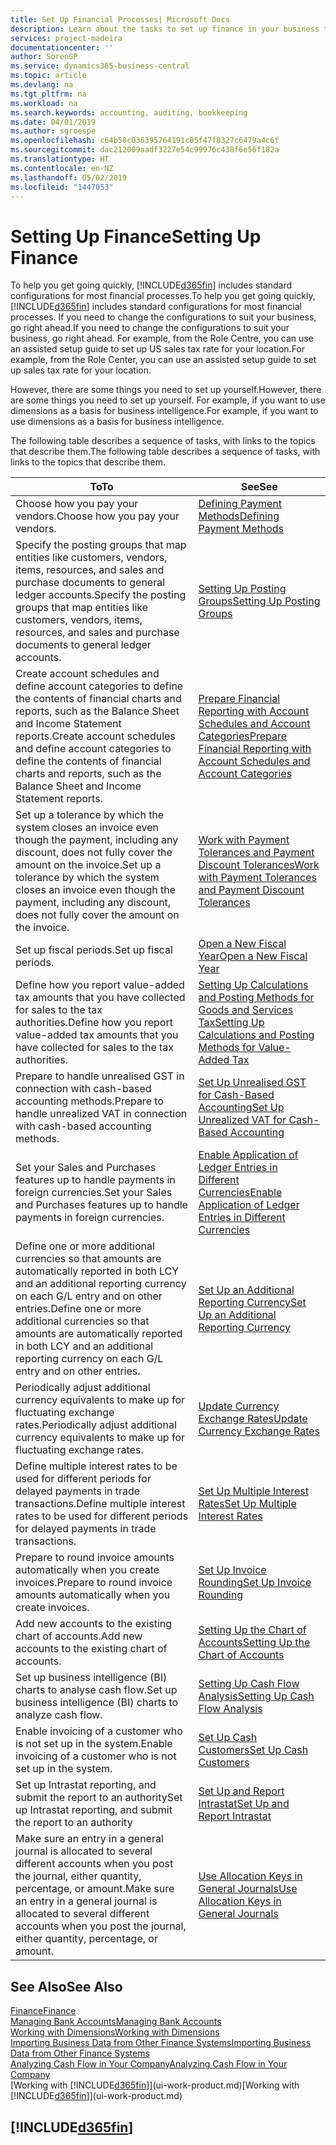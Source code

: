 ```yaml
---
title: Set Up Financial Processes| Microsoft Docs
description: Learn about the tasks to set up finance in your business to suit all your accounting, auditing, or bookkeeping needs.
services: project-madeira
documentationcenter: ''
author: SorenGP
ms.service: dynamics365-business-central
ms.topic: article
ms.devlang: na
ms.tgt_pltfrm: na
ms.workload: na
ms.search.keywords: accounting, auditing, bookkeeping
ms.date: 04/01/2019
ms.author: sgroespe
ms.openlocfilehash: c64b58c036395764191c05f47f8327c6479a4c6f
ms.sourcegitcommit: dac212009aadf3227e54c99976c438f6e56f182a
ms.translationtype: HT
ms.contentlocale: en-NZ
ms.lasthandoff: 05/02/2019
ms.locfileid: "1447053"
---
```

# <a name="setting-up-finance"></a><span data-ttu-id="2c303-103">Setting Up Finance</span><span class="sxs-lookup"><span data-stu-id="2c303-103">Setting Up Finance</span></span>
<span data-ttu-id="2c303-104">To help you get going quickly, [!INCLUDE[d365fin](includes/d365fin_md.md)] includes standard configurations for most financial processes.</span><span class="sxs-lookup"><span data-stu-id="2c303-104">To help you get going quickly, [!INCLUDE[d365fin](includes/d365fin_md.md)] includes standard configurations for most financial processes.</span></span> <span data-ttu-id="2c303-105">If you need to change the configurations to suit your business, go right ahead.</span><span class="sxs-lookup"><span data-stu-id="2c303-105">If you need to change the configurations to suit your business, go right ahead.</span></span> <span data-ttu-id="2c303-106">For example, from the Role Centre, you can use an assisted setup guide to set up US sales tax rate for your location.</span><span class="sxs-lookup"><span data-stu-id="2c303-106">For example, from the Role Center, you can use an assisted setup guide to set up sales tax rate for your location.</span></span>  

<span data-ttu-id="2c303-107">However, there are some things you need to set up yourself.</span><span class="sxs-lookup"><span data-stu-id="2c303-107">However, there are some things you need to set up yourself.</span></span> <span data-ttu-id="2c303-108">For example, if you want to use dimensions as a basis for business intelligence.</span><span class="sxs-lookup"><span data-stu-id="2c303-108">For example, if you want to use dimensions as a basis for business intelligence.</span></span>  

<span data-ttu-id="2c303-109">The following table describes a sequence of tasks, with links to the topics that describe them.</span><span class="sxs-lookup"><span data-stu-id="2c303-109">The following table describes a sequence of tasks, with links to the topics that describe them.</span></span>

| <span data-ttu-id="2c303-110">To</span><span class="sxs-lookup"><span data-stu-id="2c303-110">To</span></span> | <span data-ttu-id="2c303-111">See</span><span class="sxs-lookup"><span data-stu-id="2c303-111">See</span></span> |
| --- | --- |
| <span data-ttu-id="2c303-112">Choose how you pay your vendors.</span><span class="sxs-lookup"><span data-stu-id="2c303-112">Choose how you pay your vendors.</span></span> |[<span data-ttu-id="2c303-113">Defining Payment Methods</span><span class="sxs-lookup"><span data-stu-id="2c303-113">Defining Payment Methods</span></span>](finance-payment-methods.md) |
| <span data-ttu-id="2c303-114">Specify the posting groups that map entities like customers, vendors, items, resources, and sales and purchase documents to general ledger accounts.</span><span class="sxs-lookup"><span data-stu-id="2c303-114">Specify the posting groups that map entities like customers, vendors, items, resources, and sales and purchase documents to general ledger accounts.</span></span> |[<span data-ttu-id="2c303-115">Setting Up Posting Groups</span><span class="sxs-lookup"><span data-stu-id="2c303-115">Setting Up Posting Groups</span></span>](finance-posting-groups.md)|
|<span data-ttu-id="2c303-116">Create account schedules and define account categories to define the contents of financial charts and reports, such as the Balance Sheet and Income Statement reports.</span><span class="sxs-lookup"><span data-stu-id="2c303-116">Create account schedules and define account categories to define the contents of financial charts and reports, such as the Balance Sheet and Income Statement reports.</span></span>|[<span data-ttu-id="2c303-117">Prepare Financial Reporting with Account Schedules and Account Categories</span><span class="sxs-lookup"><span data-stu-id="2c303-117">Prepare Financial Reporting with Account Schedules and Account Categories</span></span>](bi-how-work-account-schedule.md)|
|<span data-ttu-id="2c303-118">Set up a tolerance by which the system closes an invoice even though the payment, including any discount, does not fully cover the amount on the invoice.</span><span class="sxs-lookup"><span data-stu-id="2c303-118">Set up a tolerance by which the system closes an invoice even though the payment, including any discount, does not fully cover the amount on the invoice.</span></span>|[<span data-ttu-id="2c303-119">Work with Payment Tolerances and Payment Discount Tolerances</span><span class="sxs-lookup"><span data-stu-id="2c303-119">Work with Payment Tolerances and Payment Discount Tolerances</span></span>](finance-payment-tolerance-and-payment-discount-tolerance.md)|
| <span data-ttu-id="2c303-120">Set up fiscal periods.</span><span class="sxs-lookup"><span data-stu-id="2c303-120">Set up fiscal periods.</span></span> |[<span data-ttu-id="2c303-121">Open a New Fiscal Year</span><span class="sxs-lookup"><span data-stu-id="2c303-121">Open a New Fiscal Year</span></span>](finance-how-open-new-fiscal-year.md) |
| <span data-ttu-id="2c303-122">Define how you report value-added tax amounts that you have collected for sales to the tax authorities.</span><span class="sxs-lookup"><span data-stu-id="2c303-122">Define how you report value-added tax amounts that you have collected for sales to the tax authorities.</span></span> |[<span data-ttu-id="2c303-123">Setting Up Calculations and Posting Methods for Goods and Services Tax</span><span class="sxs-lookup"><span data-stu-id="2c303-123">Setting Up Calculations and Posting Methods for Value-Added Tax</span></span>](finance-setup-vat.md)|
|<span data-ttu-id="2c303-124">Prepare to handle unrealised GST in connection with cash-based accounting methods.</span><span class="sxs-lookup"><span data-stu-id="2c303-124">Prepare to handle unrealized VAT in connection with cash-based accounting methods.</span></span>|[<span data-ttu-id="2c303-125">Set Up Unrealised GST for Cash-Based Accounting</span><span class="sxs-lookup"><span data-stu-id="2c303-125">Set Up Unrealized VAT for Cash-Based Accounting</span></span>](finance-setup-unrealized-vat.md)|
| <span data-ttu-id="2c303-126">Set your Sales and Purchases features up to handle payments in foreign currencies.</span><span class="sxs-lookup"><span data-stu-id="2c303-126">Set your Sales and Purchases features up to handle payments in foreign currencies.</span></span>|[<span data-ttu-id="2c303-127">Enable Application of Ledger Entries in Different Currencies</span><span class="sxs-lookup"><span data-stu-id="2c303-127">Enable Application of Ledger Entries in Different Currencies</span></span>](finance-how-enable-application-ledger-entries-different-currencies.md)
|<span data-ttu-id="2c303-128">Define one or more additional currencies so that amounts are automatically reported in both LCY and an additional reporting currency on each G/L entry and on other entries.</span><span class="sxs-lookup"><span data-stu-id="2c303-128">Define one or more additional currencies so that amounts are automatically reported in both LCY and an additional reporting currency on each G/L entry and on other entries.</span></span>|[<span data-ttu-id="2c303-129">Set Up an Additional Reporting Currency</span><span class="sxs-lookup"><span data-stu-id="2c303-129">Set Up an Additional Reporting Currency</span></span>](finance-how-setup-additional-currencies.md)|
|<span data-ttu-id="2c303-130">Periodically adjust additional currency equivalents to make up for fluctuating exchange rates.</span><span class="sxs-lookup"><span data-stu-id="2c303-130">Periodically adjust additional currency equivalents to make up for fluctuating exchange rates.</span></span>|[<span data-ttu-id="2c303-131">Update Currency Exchange Rates</span><span class="sxs-lookup"><span data-stu-id="2c303-131">Update Currency Exchange Rates</span></span>](finance-how-update-currencies.md)|
|<span data-ttu-id="2c303-132">Define multiple interest rates to be used for different periods for delayed payments in trade transactions.</span><span class="sxs-lookup"><span data-stu-id="2c303-132">Define multiple interest rates to be used for different periods for delayed payments in trade transactions.</span></span>|[<span data-ttu-id="2c303-133">Set Up Multiple Interest Rates</span><span class="sxs-lookup"><span data-stu-id="2c303-133">Set Up Multiple Interest Rates</span></span>](finance-how-to-set-up-multiple-interest-rates.md)|
|<span data-ttu-id="2c303-134">Prepare to round invoice amounts automatically when you create invoices.</span><span class="sxs-lookup"><span data-stu-id="2c303-134">Prepare to round invoice amounts automatically when you create invoices.</span></span>|[<span data-ttu-id="2c303-135">Set Up Invoice Rounding</span><span class="sxs-lookup"><span data-stu-id="2c303-135">Set Up Invoice Rounding</span></span>](finance-set-up-invoice-rounding.md)|
| <span data-ttu-id="2c303-136">Add new accounts to the existing chart of accounts.</span><span class="sxs-lookup"><span data-stu-id="2c303-136">Add new accounts to the existing chart of accounts.</span></span> |[<span data-ttu-id="2c303-137">Setting Up the Chart of Accounts</span><span class="sxs-lookup"><span data-stu-id="2c303-137">Setting Up the Chart of Accounts</span></span>](finance-setup-chart-accounts.md) |
| <span data-ttu-id="2c303-138">Set up business intelligence (BI) charts to analyse cash flow.</span><span class="sxs-lookup"><span data-stu-id="2c303-138">Set up business intelligence (BI) charts to analyze cash flow.</span></span> |[<span data-ttu-id="2c303-139">Setting Up Cash Flow Analysis</span><span class="sxs-lookup"><span data-stu-id="2c303-139">Setting Up Cash Flow Analysis</span></span>](finance-setup-cash-flow-analyses.md) |
|<span data-ttu-id="2c303-140">Enable invoicing of a customer who is not set up in the system.</span><span class="sxs-lookup"><span data-stu-id="2c303-140">Enable invoicing of a customer who is not set up in the system.</span></span>|[<span data-ttu-id="2c303-141">Set Up Cash Customers</span><span class="sxs-lookup"><span data-stu-id="2c303-141">Set Up Cash Customers</span></span>](finance-how-to-set-up-cash-customers.md)|
| <span data-ttu-id="2c303-142">Set up Intrastat reporting, and submit the report to an authority</span><span class="sxs-lookup"><span data-stu-id="2c303-142">Set up Intrastat reporting, and submit the report to an authority</span></span> | [<span data-ttu-id="2c303-143">Set Up and Report Intrastat</span><span class="sxs-lookup"><span data-stu-id="2c303-143">Set Up and Report Intrastat</span></span>](finance-how-setup-report-intrastat.md)|
|<span data-ttu-id="2c303-144">Make sure an entry in a general journal is allocated to several different accounts when you post the journal, either quantity, percentage, or amount.</span><span class="sxs-lookup"><span data-stu-id="2c303-144">Make sure an entry in a general journal is allocated to several different accounts when you post the journal, either quantity, percentage, or amount.</span></span>|[<span data-ttu-id="2c303-145">Use Allocation Keys in General Journals</span><span class="sxs-lookup"><span data-stu-id="2c303-145">Use Allocation Keys in General Journals</span></span>](ui-how-use-allocation-keys-general-journals.md)|

## <a name="see-also"></a><span data-ttu-id="2c303-146">See Also</span><span class="sxs-lookup"><span data-stu-id="2c303-146">See Also</span></span>
[<span data-ttu-id="2c303-147">Finance</span><span class="sxs-lookup"><span data-stu-id="2c303-147">Finance</span></span>](finance.md)  
[<span data-ttu-id="2c303-148">Managing Bank Accounts</span><span class="sxs-lookup"><span data-stu-id="2c303-148">Managing Bank Accounts</span></span>](bank-manage-bank-accounts.md)  
[<span data-ttu-id="2c303-149">Working with Dimensions</span><span class="sxs-lookup"><span data-stu-id="2c303-149">Working with Dimensions</span></span>](finance-dimensions.md)  
[<span data-ttu-id="2c303-150">Importing Business Data from Other Finance Systems</span><span class="sxs-lookup"><span data-stu-id="2c303-150">Importing Business Data from Other Finance Systems</span></span>](across-import-data-configuration-packages.md)  
[<span data-ttu-id="2c303-151">Analyzing Cash Flow in Your Company</span><span class="sxs-lookup"><span data-stu-id="2c303-151">Analyzing Cash Flow in Your Company</span></span>](finance-analyze-cash-flow.md)  
<span data-ttu-id="2c303-152">[Working with [!INCLUDE[d365fin](includes/d365fin_md.md)]](ui-work-product.md)</span><span class="sxs-lookup"><span data-stu-id="2c303-152">[Working with [!INCLUDE[d365fin](includes/d365fin_md.md)]](ui-work-product.md)</span></span>  

## [!INCLUDE[d365fin](includes/free_trial_md.md)]  
